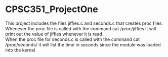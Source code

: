 # CPSC351_ProjectOne

This project includes the files jiffies.c and seconds.c that creates proc files. </br>
Whenever the proc file is called with the command cat /proc/jiffies it will print out the value of jiffies whenever it is read. </br>
When the proc file for seconds.c is called with the command cat /proc/seconds/ it will list the time in seconds since the module was loaded into the kernel
